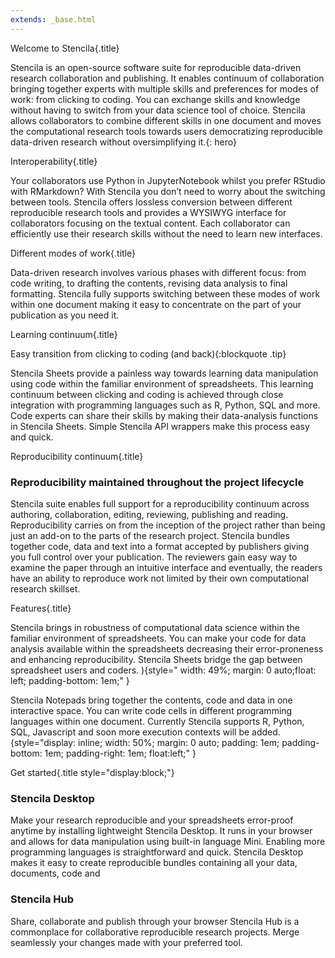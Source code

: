 ```yaml
---
extends: _base.html
---
```



Welcome to Stencila{.title}


Stencila is an open-source software suite for reproducible data-driven research collaboration and publishing. It enables continuum of
collaboration bringing together experts with multiple skills and preferences for modes of work: from clicking to coding. You can exchange
skills and knowledge without having to switch from your data science tool of choice. Stencila allows collaborators to combine different
 skills in one document and moves the computational research tools towards users democratizing reproducible
 data-driven research without oversimplifying it.{: hero}


Interoperability{.title}

Your collaborators use Python in JupyterNotebook whilst you prefer RStudio with RMarkdown? With Stencila you don’t need to worry about the
switching between tools. Stencila offers lossless conversion between different reproducible research tools and provides a WYSIWYG interface
for collaborators focusing on the textual content. Each collaborator can efficiently use their research skills without the need to learn new interfaces.

Different modes of work{.title}

Data-driven research involves various phases with different focus: from code writing, to drafting the contents, revising data analysis to
final formatting. Stencila fully supports switching between these modes of work within one document making it easy to concentrate on the part
of your publication as you need it.

Learning continuum{.title}

Easy transition from clicking to coding (and back){:blockquote .tip}

Stencila Sheets provide a painless way towards learning data manipulation using code within the familiar environment of spreadsheets. This learning continuum between clicking and coding is achieved through close integration with programming languages such as R, Python, SQL and more.  
Code experts can share their skills by making their data-analysis functions in Stencila Sheets. Simple Stencila API wrappers make this process easy and quick.

Reproducibility continuum{.title}

### Reproducibility maintained throughout the project lifecycle
Stencila suite enables full support for a reproducibility continuum across authoring, collaboration, editing, reviewing, publishing and reading.
Reproducibility carries on from the inception of the project rather than being just an add-on to the parts of the research project.
Stencila bundles together code, data and text into a format accepted by publishers giving you full control over your publication.
The reviewers gain easy way to examine the paper through an intuitive interface and eventually, the readers have an ability to reproduce
 work not limited by their own computational research skillset.

Features{.title}

Stencila brings in robustness of computational data science within the familiar environment of spreadsheets. You can make your code for data analysis available within the spreadsheets decreasing their error-proneness and enhancing reproducibility. Stencila Sheets bridge the gap between spreadsheet users and coders. ){style=" width: 49%; margin: 0 auto;float: left;  padding-bottom: 1em;" }

Stencila Notepads bring together the contents, code and data in one interactive space. You can write code cells in different programming languages within one document. Currently Stencila supports R, Python, SQL, Javascript and soon more execution contexts will be added. {style="display: inline; width: 50%; margin: 0 auto; padding: 1em;  padding-bottom: 1em; padding-right: 1em; float:left;" }

Get started{.title style="display:block;"}

### Stencila Desktop

Make your research reproducible and your spreadsheets error-proof anytime by installing lightweight Stencila Desktop. It runs in your browser and allows for data manipulation using built-in language Mini. Enabling more programming languages is straightforward and quick. Stencila Desktop makes it easy to create reproducible bundles containing all your data, documents, code and

### Stencila Hub
Share, collaborate and publish through your browser
Stencila Hub is a commonplace for collaborative reproducible research projects. Merge seamlessly your changes made with your preferred tool.
